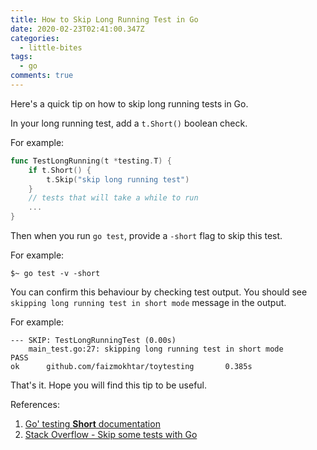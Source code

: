 ```yaml
---
title: How to Skip Long Running Test in Go
date: 2020-02-23T02:41:00.347Z
categories:
  - little-bites
tags:
  - go
comments: true
---
```

Here's a quick tip on how to skip long running tests in Go. 

In your long running test, add a `t.Short()` boolean check. 

For example:
```go
func TestLongRunning(t *testing.T) {
    if t.Short() {
        t.Skip("skip long running test")
    }
    // tests that will take a while to run
    ...
}
```

Then when you run `go test`, provide a `-short` flag to skip this test.

For example:
```
$~ go test -v -short
```

You can confirm this behaviour by checking test output. You should see `skipping long running test in short mode` message in the output.

For example:
```
--- SKIP: TestLongRunningTest (0.00s)
    main_test.go:27: skipping long running test in short mode
PASS
ok      github.com/faizmokhtar/toytesting       0.385s
```

That's it. Hope you will find this tip to be useful.

References:
1. [Go' testing **Short** documentation](https://golang.org/pkg/testing/#Short)
2. [Stack Overflow - Skip some tests with Go](https://stackoverflow.com/questions/24030059/skip-some-tests-with-go-test)
